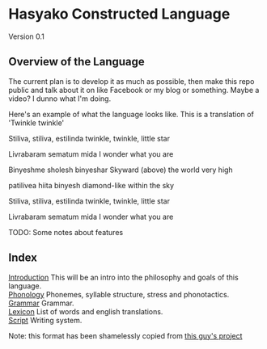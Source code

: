 

Hasyako Constructed Language
==============================

Version 0.1


Overview of the Language
-----------------

The current plan is to develop it as much as possible, then make this repo public and talk about it on like Facebook or my blog or something. Maybe a video? I dunno what I'm doing.

Here's an example of what the language looks like. This is a translation of 'Twinkle twinkle'

Stiliva, stiliva, estilinda
twinkle, twinkle, little star

Livrabaram sematum mida
I wonder what you are

Binyeshme sholesh binyeshar
Skyward (above) the world very high

patilivea hiita binyesh
diamond-like within the sky

Stiliva, stiliva, estilinda
twinkle, twinkle, little star

Livrabaram sematum mida
I wonder what you are

TODO: Some notes about features


Index
-------------------------------

[Introduction](Introduction.md) This will be an intro into the philosophy and goals of this language.  
[Phonology](Phonology.md) Phonemes, syllable structure, stress and phonotactics.  
[Grammar](Grammar.md) Grammar.  
[Lexicon](Lexicon.md) List of words and english translations.  
[Script](Script.md) Writing system.  

Note: this format has been shamelessly copied from [this guy's project](https://github.com/CasimirKaPazi/balhukbar)
